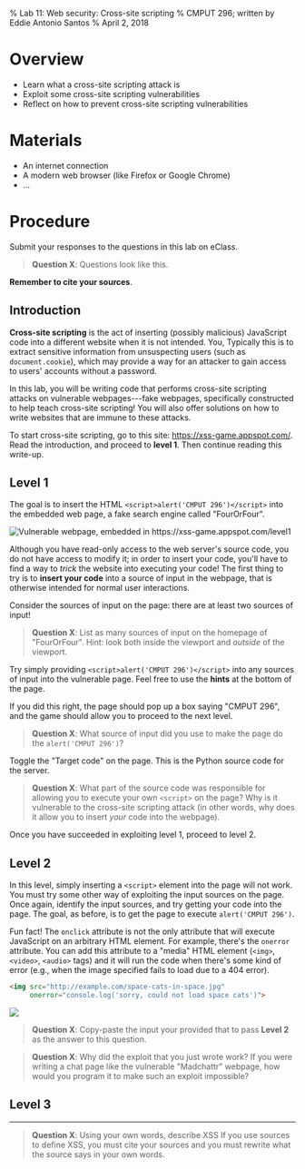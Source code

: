 % Lab 11: Web security: Cross-site scripting
% CMPUT 296; written by Eddie Antonio Santos
% April 2, 2018

Overview
========

 - Learn what a cross-site scripting attack is
 - Exploit some cross-site scripting vulnerabilities
 - Reflect on how to prevent cross-site scripting vulnerabilities

Materials
=========

 - An internet connection
 - A modern web browser (like Firefox or Google Chrome)
 - ...


Procedure
=========

Submit your responses to the questions in this lab on eClass.

> **Question X**: Questions look like this.

**Remember to cite your sources**.


Introduction
------------

**Cross-site scripting** is the act of inserting (possibly malicious)
JavaScript code into a different website when it is not intended. You,
Typically this is to extract sensitive information from unsuspecting
users (such as `document.cookie`), which may provide a way for an
attacker to gain access to users' accounts without a password.

In this lab, you will be writing code that performs cross-site scripting
attacks on vulnerable webpages---fake webpages, specifically constructed
to help teach cross-site scripting! You will also offer solutions on how
to write websites that are immune to these attacks.

To start cross-site scripting, go to this site:
<https://xss-game.appspot.com/>. Read the introduction, and proceed to
**level 1**. Then continue reading this write-up.


Level 1
-------

The goal is to insert the HTML `<script>alert('CMPUT 296')</script>` into
the embedded web page, a fake search engine called "FourOrFour".

![Vulnerable webpage, embedded in
<https://xss-game.appspot.com/level1>](./lab-11/vulnerable.png)

Although you have read-only access to the web server's source code, you
do not have access to modify it; in order to insert your code, you'll
have to find a way to *trick* the website into executing your code!
The first thing to try is to **insert your code** into a source of input
in the webpage, that is otherwise intended for normal user interactions.

Consider the sources of input on the page: there are at
least two sources of input!

> **Question X**: List as many sources of input on the homepage of
> "FourOrFour". Hint: look both inside the viewport and *outside* of the
> viewport.

Try simply providing `<script>alert('CMPUT 296')</script>` into any sources
of input into the vulnerable page. Feel free to use the **hints** at the
bottom of the page.

If you did this right, the page should pop up a box saying "CMPUT 296", and
the game should allow you to proceed to the next level.

> **Question X**: What source of input did you use to make the page do
> the `alert('CMPUT 296')`?

Toggle the "Target code" on the page. This is the Python source code for
the server.

> **Question X**: What part of the source code was responsible for
> allowing you to execute your own `<script>` on the page? Why is it
> vulnerable to the cross-site scripting attack (in other words, why
> does it allow you to insert _your_ code into the webpage).

Once you have succeeded in exploiting level 1, proceed to level 2.


Level 2
-------

In this level, simply inserting a `<script>` element into the page will
not work. You must try some other way of exploiting the input sources on
the page. Once again, identify the input sources, and try getting your
code into the page. The goal, as before, is to get the page to execute
`alert('CMPUT 296')`.

Fun fact! The `onclick` attribute is not the only attribute that will
execute JavaScript on an arbitrary HTML element. For example, there's
the `onerror` attribute. You can add this attribute to a "media" HTML
element (`<img>`, `<video>`, `<audio>` tags) and it will run the code
when there's some kind of error (e.g., when the image specified fails to
load due to a 404 error).

```html
<img src="http://example.com/space-cats-in-space.jpg"
     onerror="console.log('sorry, could not load space cats')">
```

<img src="http://example.com/space-cats-in-space.jpg" onerror="console.log('sorry, could not load space cats')">

> **Question X**: Copy-paste the input your provided that to pass
> **Level 2** as the answer to this question.

> **Question X**: Why did the exploit that you just wrote work? If you
> were writing a chat page like the vulnerable "Madchattr" webpage, how
> would you program it to make such an exploit impossible?


Level 3
-------


---

> **Question X**: Using your own words, describe XSS If you use sources
> to define XSS, you must cite your sources and you must rewrite what
> the source says in your own words.
